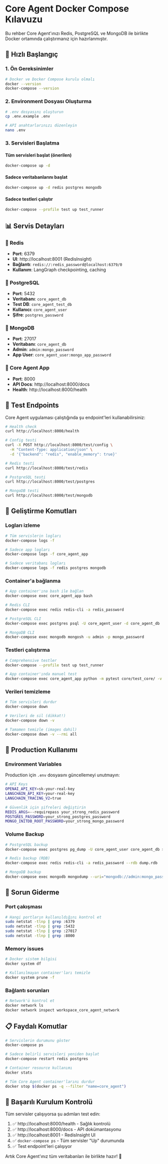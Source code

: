 # Core Agent Docker Compose Kılavuzu

Bu rehber Core Agent'ınızı Redis, PostgreSQL ve MongoDB ile birlikte Docker ortamında çalıştırmanız için hazırlanmıştır.

## 🚀 Hızlı Başlangıç

### 1. Ön Gereksinimler
```bash
# Docker ve Docker Compose kurulu olmalı
docker --version
docker-compose --version
```

### 2. Environment Dosyası Oluşturma
```bash
# .env dosyasını oluşturun
cp .env.example .env

# API anahtarlarınızı düzenleyin
nano .env
```

### 3. Servisleri Başlatma

#### Tüm servisleri başlat (önerilen)
```bash
docker-compose up -d
```

#### Sadece veritabanlarını başlat
```bash
docker-compose up -d redis postgres mongodb
```

#### Sadece testleri çalıştır
```bash
docker-compose --profile test up test_runner
```

## 📊 Servis Detayları

### 🔴 Redis
- **Port**: 6379
- **UI**: http://localhost:8001 (RedisInsight)
- **Bağlantı**: `redis://:redis_password@localhost:6379/0`
- **Kullanım**: LangGraph checkpointing, caching

### 🐘 PostgreSQL
- **Port**: 5432
- **Veritabanı**: `core_agent_db`
- **Test DB**: `core_agent_test_db`
- **Kullanıcı**: `core_agent_user`
- **Şifre**: `postgres_password`

### 🍃 MongoDB
- **Port**: 27017
- **Veritabanı**: `core_agent_db`
- **Admin**: `admin:mongo_password`
- **App User**: `core_agent_user:mongo_app_password`

### 🐍 Core Agent App
- **Port**: 8000
- **API Docs**: http://localhost:8000/docs
- **Health**: http://localhost:8000/health

## 🧪 Test Endpoints

Core Agent uygulaması çalıştığında şu endpoint'leri kullanabilirsiniz:

```bash
# Health check
curl http://localhost:8000/health

# Config testi
curl -X POST http://localhost:8000/test/config \
  -H "Content-Type: application/json" \
  -d '{"backend": "redis", "enable_memory": true}'

# Redis testi
curl http://localhost:8000/test/redis

# PostgreSQL testi
curl http://localhost:8000/test/postgres

# MongoDB testi
curl http://localhost:8000/test/mongodb
```

## 🔧 Geliştirme Komutları

### Logları izleme
```bash
# Tüm servislerin logları
docker-compose logs -f

# Sadece app logları
docker-compose logs -f core_agent_app

# Sadece veritabanı logları
docker-compose logs -f redis postgres mongodb
```

### Container'a bağlanma
```bash
# App container'ına bash ile bağlan
docker-compose exec core_agent_app bash

# Redis CLI
docker-compose exec redis redis-cli -a redis_password

# PostgreSQL CLI
docker-compose exec postgres psql -U core_agent_user -d core_agent_db

# MongoDB CLI
docker-compose exec mongodb mongosh -u admin -p mongo_password
```

### Testleri çalıştırma
```bash
# Comprehensive testler
docker-compose --profile test up test_runner

# App container'ında manuel test
docker-compose exec core_agent_app python -m pytest core/test_core/ -v
```

### Verileri temizleme
```bash
# Tüm servisleri durdur
docker-compose down

# Verileri de sil (dikkat!)
docker-compose down -v

# Tamamen temizle (images dahil)
docker-compose down -v --rmi all
```

## 🎯 Production Kullanımı

### Environment Variables
Production için `.env` dosyasını güncellemeyi unutmayın:

```bash
# API Keys
OPENAI_API_KEY=sk-your-real-key
LANGCHAIN_API_KEY=your-real-key
LANGCHAIN_TRACING_V2=true

# Güvenlik için şifreleri değiştirin
REDIS_ARGS=--requirepass your_strong_redis_password
POSTGRES_PASSWORD=your_strong_postgres_password
MONGO_INITDB_ROOT_PASSWORD=your_strong_mongo_password
```

### Volume Backup
```bash
# PostgreSQL backup
docker-compose exec postgres pg_dump -U core_agent_user core_agent_db > backup.sql

# Redis backup (RDB)
docker-compose exec redis redis-cli -a redis_password --rdb dump.rdb

# MongoDB backup
docker-compose exec mongodb mongodump --uri="mongodb://admin:mongo_password@localhost:27017/core_agent_db?authSource=admin"
```

## 🐛 Sorun Giderme

### Port çakışması
```bash
# Hangi portların kullanıldığını kontrol et
sudo netstat -tlnp | grep :6379
sudo netstat -tlnp | grep :5432
sudo netstat -tlnp | grep :27017
sudo netstat -tlnp | grep :8000
```

### Memory issues
```bash
# Docker sistem bilgisi
docker system df

# Kullanılmayan container'ları temizle
docker system prune -f
```

### Bağlantı sorunları
```bash
# Network'ü kontrol et
docker network ls
docker network inspect workspace_core_agent_network
```

## 📋 Faydalı Komutlar

```bash
# Servislerin durumunu göster
docker-compose ps

# Sadece belirli servisleri yeniden başlat
docker-compose restart redis postgres

# Container resource kullanımı
docker stats

# Tüm Core Agent container'larını durdur
docker stop $(docker ps -q --filter "name=core_agent")
```

## 🎉 Başarılı Kurulum Kontrolü

Tüm servisler çalışıyorsa şu adımları test edin:

1. ✅ http://localhost:8000/health - Sağlık kontrolü
2. ✅ http://localhost:8000/docs - API dokümantasyonu  
3. ✅ http://localhost:8001 - RedisInsight UI
4. ✅ `docker-compose ps` - Tüm servisler "Up" durumunda
5. ✅ Test endpoint'leri çalışıyor

Artık Core Agent'ınız tüm veritabanları ile birlikte hazır! 🚀